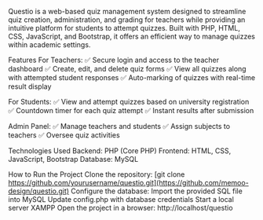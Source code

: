 Questio is a web-based quiz management system designed to streamline quiz creation, administration, and grading for teachers while providing an intuitive platform for students to attempt quizzes. 
Built with PHP, HTML, CSS, JavaScript, and Bootstrap, it offers an efficient way to manage quizzes within academic settings.

Features
For Teachers:
✅ Secure login and access to the teacher dashboard
✅ Create, edit, and delete quiz forms
✅ View all quizzes along with attempted student responses
✅ Auto-marking of quizzes with real-time result display


For Students:
✅ View and attempt quizzes based on university registration
✅ Countdown timer for each quiz attempt
✅ Instant  results after submission

Admin Panel:
✅ Manage teachers and students
✅ Assign subjects to teachers
✅ Oversee quiz activities

Technologies Used
Backend: PHP (Core PHP)
Frontend: HTML, CSS, JavaScript, Bootstrap
Database: MySQL

How to Run the Project
Clone the repository:
[git clone https://github.com/yourusername/questio.git](https://github.com/memoo-design/questio.git)
Configure the database:
Import the provided SQL file into MySQL
Update config.php with database credentials
Start a local server XAMPP
Open the project in a browser:
http://localhost/questio
